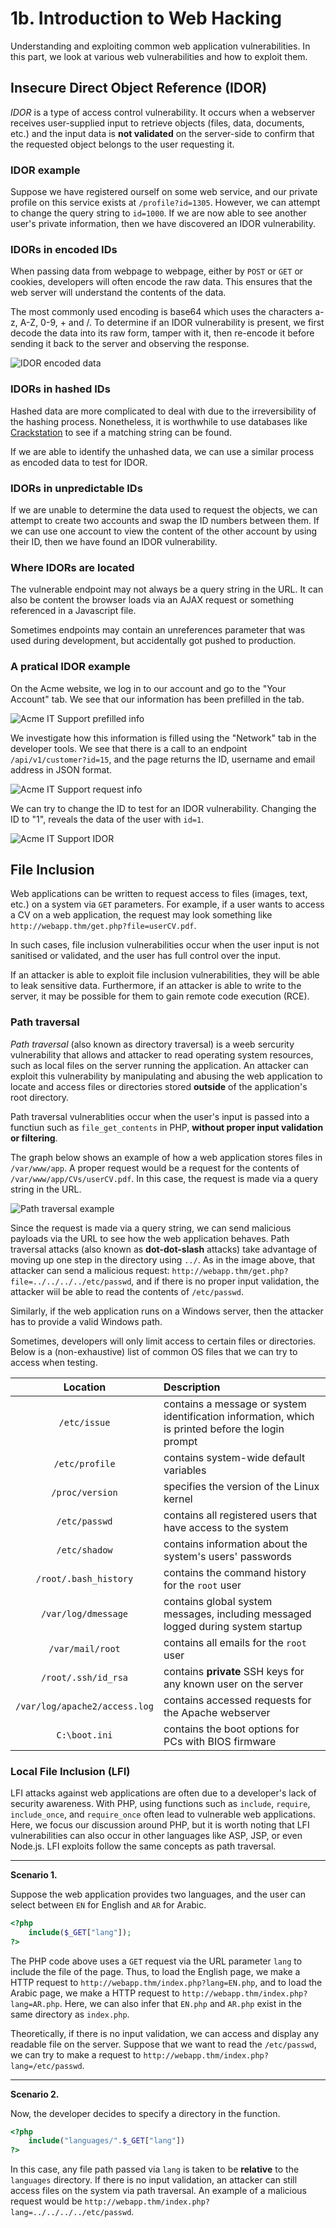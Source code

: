 # 1b. Introduction to Web Hacking

Understanding and exploiting common web application vulnerabilities. In this part, we look at various web vulnerabilities and how to exploit them. 

## Insecure Direct Object Reference (IDOR)

*IDOR* is a type of access control vulnerability. It occurs when a webserver receives user-supplied input to retrieve objects (files, data, documents, etc.) and the input data is **not validated** on the server-side to confirm that the requested object belongs to the user requesting it. 

### IDOR example

Suppose we have registered ourself on some web service, and our private profile on this service exists at `/profile?id=1305`. However, we can attempt to change the query string to `id=1000`. If we are now able to see another user's private information, then we have discovered an IDOR vulnerability. 

### IDORs in encoded IDs

When passing data from webpage to webpage, either by `POST` or `GET` or cookies, developers will often encode the raw data. This ensures that the web server will understand the contents of the data.

The most commonly used encoding is base64 which uses the characters a-z, A-Z, 0-9, + and /. To determine if an IDOR vulnerability is present, we first decode the data into its raw form, tamper with it, then re-encode it before sending it back to the server and observing the response.

![IDOR encoded data](./img/IDOR_encoded.png "IDOR encoded data")

### IDORs in hashed IDs

Hashed data are more complicated to deal with due to the irreversibility of the hashing process. Nonetheless, it is worthwhile to use databases like [Crackstation](https://crackstation.net/) to see if a matching string can be found. 

If we are able to identify the unhashed data, we can use a similar process as encoded data to test for IDOR.

### IDORs in unpredictable IDs

If we are unable to determine the data used to request the objects, we can attempt to create two accounts and swap the ID numbers between them. If we can use one account to view the content of the other account by using their ID, then we have found an IDOR vulnerability.

### Where IDORs are located

The vulnerable endpoint may not always be a query string in the URL. It can also be content the browser loads via an AJAX request or something referenced in a Javascript file.

Sometimes endpoints may contain an unreferences parameter that was used during development, but accidentally got pushed to production. 

### A pratical IDOR example

On the Acme website, we log in to our account and go to the "Your Account" tab. We see that our information has been prefilled in the tab.

![Acme IT Support prefilled info](./img/acme_prefilled.png "Acme IT Support prefilled info")

We investigate how this information is filled using the "Network" tab in the developer tools. We see that there is a call to an endpoint `/api/v1/customer?id=15`, and the page returns the ID, username and email address in JSON format.

![Acme IT Support request info](./img/acme_info_request.png "Acme IT Support request info")

We can try to change the ID to test for an IDOR vulnerability. Changing the ID to "1", reveals the data of the user with `id=1`.

![Acme IT Support IDOR](./img/acme_idor.png "Acme IT Support IDOR")

## File Inclusion

Web applications can be written to request access to files (images, text, etc.) on a system via `GET` parameters. For example, if a user wants to access a CV on a web application, the request may look something like `http://webapp.thm/get.php?file=userCV.pdf`.

In such cases, file inclusion vulnerabilities occur when the user input is not sanitised or validated, and the user has full control over the input. 

If an attacker is able to exploit file inclusion vulnerabilities, they will be able to leak sensitive data. Furthermore, if an attacker is able to write to the server, it may be possible for them to gain remote code execution (RCE).

### Path traversal

*Path traversal* (also known as directory traversal) is a weeb sercurity vulnerability that allows and attacker to read operating system resources, such as local files on the server running the application. An attacker can exploit this vulnerability by manipulating and abusing the web application to locate and access files or directories stored **outside** of the application's root directory.

Path traversal vulnerablities occur when the user's input is passed into a functiun such as `file_get_contents` in PHP, **without proper input validation or filtering**. 

The graph below shows an example of how a web application stores files in `/var/www/app`. A proper request would be a request for the contents of `/var/www/app/CVs/userCV.pdf`. In this case, the request is made via a query string in the URL.  

![Path traversal example](./img/path_traversal_eg.png "Path traversal example")

Since the request is made via a query string, we can send malicious payloads via the URL to see how the web application behaves. Path traversal attacks (also known as **dot-dot-slash** attacks) take advantage of moving up one step in the directory using `../`. As in the image above, that attacker can send a malicious request: `http://webapp.thm/get.php?file=../../../../etc/passwd`, and if there is no proper input validation, the attacker wiil be able to read the contents of `/etc/passwd`. 

Similarly, if the web application runs on a Windows server, then the attacker has to provide a valid Windows path.

Sometimes, developers will only limit access to certain files or directories. Below is a (non-exhaustive) list of common OS files that we can try to access when testing.

| Location | Description |
| :---: | :--- |
| `/etc/issue` | contains a message or system identification information, which is printed before the login prompt | 
| `/etc/profile` | contains system-wide default variables |
| `/proc/version` | specifies the version of the Linux kernel |
| `/etc/passwd` | contains all registered users that have access to the system |
| `/etc/shadow` | contains information about the system's users' passwords |
| `/root/.bash_history` | contains the command history for the `root` user | 
| `/var/log/dmessage` | contains global system messages, including messaged logged during system startup | 
| `/var/mail/root` | contains all emails for the `root` user | 
| `/root/.ssh/id_rsa` | contains **private** SSH keys for any known user on the server | 
| `/var/log/apache2/access.log` | contains accessed requests for the Apache webserver | 
| `C:\boot.ini` | contains the boot options for PCs with BIOS firmware | 

### Local File Inclusion (LFI)

LFI attacks against web applications are often due to a developer's lack of security awareness. With PHP, using functions such as `include`, `require`, `include_once`, and `require_once` often lead to vulnerable web applications. Here, we focus our discussion around PHP, but it is worth noting that LFI vulnerabilities can also occur in other languages like ASP, JSP, or even Node.js. LFI exploits follow the same concepts as path traversal.

---
**Scenario 1.**

Suppose the web application provides two languages, and the user can select between `EN` for English and `AR` for Arabic. 

```php
<?php
    include($_GET["lang"]);
?>
```

The PHP code above uses a `GET` request via the URL parameter `lang` to include the file of the page. Thus, to load the English page, we make a HTTP request to `http://webapp.thm/index.php?lang=EN.php`, and to load the Arabic page, we make a HTTP request to `http://webapp.thm/index.php?lang=AR.php`. Here, we can also infer that `EN.php` and `AR.php` exist in the same directory as `index.php`. 

Theoretically, if there is no input validation, we can access and display any readable file on the server. Suppose that we want to read the `/etc/passwd`, we can try to make a request to `http://webapp.thm/index.php?lang=/etc/passwd`. 

--- 

**Scenario 2.**

Now, the developer decides to specify a directory in the function.

```php
<?php
    include("languages/".$_GET["lang"])
?>
```

In this case, any file path passed via `lang` is taken to be **relative** to the `languages` directory. If there is no input validation, an attacker can still access files on the system via path traversal. An example of a malicious request would be `http://webapp.thm/index.php?lang=../../../../etc/passwd`. 
